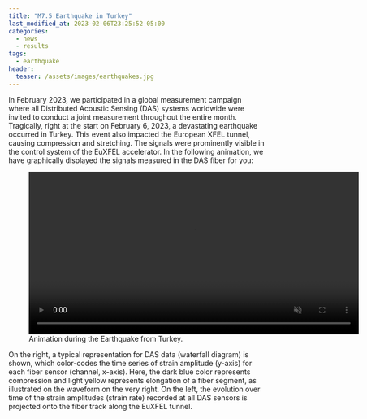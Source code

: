```yaml
---
title: "M7.5 Earthquake in Turkey"
last_modified_at: 2023-02-06T23:25:52-05:00
categories:
  - news
  - results
tags:
  - earthquake
header:
  teaser: /assets/images/earthquakes.jpg
---
```


In February 2023, we participated in a global measurement campaign where all Distributed Acoustic Sensing (DAS) systems worldwide were invited to conduct a joint measurement throughout the entire month. Tragically, right at the start on February 6, 2023, a devastating earthquake occurred in Turkey. This event also  impacted the European XFEL tunnel, causing compression and stretching. The signals were prominently visible in the control system of the EuXFEL accelerator. In the following animation, we have graphically displayed the signals measured in the DAS fiber for you:

<figure class="align-center">
<video muted autoplay loop width="650" height="320">
  <source src="{{ site.url }}{{ site.baseurl }}/assets/animations/anim_eq_map.mov" type="video/mp4">
</video>
  <figcaption>Animation during the Earthquake from Turkey.</figcaption>
</figure> 



On the right, a typical representation for DAS data (waterfall diagram) is shown, which color-codes the time series of strain amplitude (y-axis) for each fiber sensor (channel, x-axis). Here, the dark blue color represents compression and light yellow represents elongation of a fiber segment, as illustrated on the waveform on the very right. On the left, the evolution over time of the strain amplitudes (strain rate) recorded at all DAS sensors is projected onto the fiber track along the EuXFEL tunnel.


